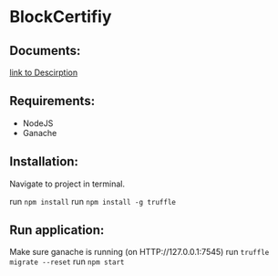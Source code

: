 # BlockCertifiy

## Documents:
[link to Descirption](https://dhbwstg-my.sharepoint.com/:w:/g/personal/inf18200_lehre_dhbw-stuttgart_de/EQepBS1bCaZKkkIirMOSuSkB5mS8uptXrDt5dB3pTiHiKw?e=5psYY9)

## Requirements:
* NodeJS
* Ganache

## Installation:
Navigate to project in terminal. 

run `npm install`
run `npm install -g truffle`

## Run application:
Make sure ganache is running (on HTTP://127.0.0.1:7545)
run `truffle migrate --reset`
run `npm start`
